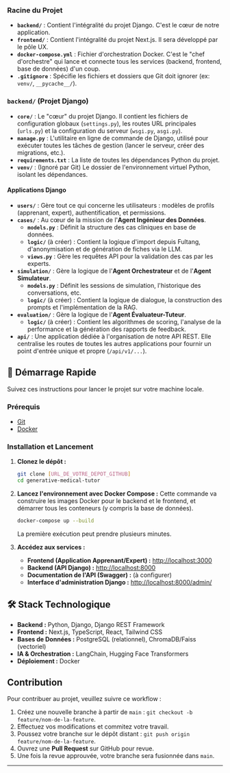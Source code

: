 ### Racine du Projet

*   **`backend/`** : Contient l'intégralité du projet Django. C'est le cœur de notre application.
*   **`frontend/`** : Contient l'intégralité du projet Next.js. Il sera développé par le pôle UX.
*   **`docker-compose.yml`** : Fichier d'orchestration Docker. C'est le "chef d'orchestre" qui lance et connecte tous les services (backend, frontend, base de données) d'un coup.
*   **`.gitignore`** : Spécifie les fichiers et dossiers que Git doit ignorer (ex: `venv/`, `__pycache__/`).

### `backend/` (Projet Django)

*   **`core/`** : Le "cœur" du projet Django. Il contient les fichiers de configuration globaux (`settings.py`), les routes URL principales (`urls.py`) et la configuration du serveur (`wsgi.py`, `asgi.py`).
*   **`manage.py`** : L'utilitaire en ligne de commande de Django, utilisé pour exécuter toutes les tâches de gestion (lancer le serveur, créer des migrations, etc.).
*   **`requirements.txt`** : La liste de toutes les dépendances Python du projet.
*   **`venv/`** : (Ignoré par Git) Le dossier de l'environnement virtuel Python, isolant les dépendances.

#### Applications Django

*   **`users/`** : Gère tout ce qui concerne les utilisateurs : modèles de profils (apprenant, expert), authentification, et permissions.
*   **`cases/`** : Au cœur de la mission de l'**Agent Ingénieur des Données**.
    *   **`models.py`** : Définit la structure des cas cliniques en base de données.
    *   **`logic/`** (à créer) : Contient la logique d'import depuis Fultang, d'anonymisation et de génération de fiches via le LLM.
    *   **`views.py`** : Gère les requêtes API pour la validation des cas par les experts.
*   **`simulation/`** : Gère la logique de l'**Agent Orchestrateur** et de l'**Agent Simulateur**.
    *   **`models.py`** : Définit les sessions de simulation, l'historique des conversations, etc.
    *   **`logic/`** (à créer) : Contient la logique de dialogue, la construction des prompts et l'implémentation de la RAG.
*   **`evaluation/`** : Gère la logique de l'**Agent Évaluateur-Tuteur**.
    *   **`logic/`** (à créer) : Contient les algorithmes de scoring, l'analyse de la performance et la génération des rapports de feedback.
*   **`api/`** : Une application dédiée à l'organisation de notre API REST. Elle centralise les routes de toutes les autres applications pour fournir un point d'entrée unique et propre (`/api/v1/...`).

## 🚀 Démarrage Rapide

Suivez ces instructions pour lancer le projet sur votre machine locale.

### Prérequis

*   [Git](https://git-scm.com/)
*   [Docker](https://www.docker.com/products/docker-desktop/)

### Installation et Lancement

1.  **Clonez le dépôt :**
    ```bash
    git clone [URL_DE_VOTRE_DEPOT_GITHUB]
    cd generative-medical-tutor
    ```

2.  **Lancez l'environnement avec Docker Compose :**
    Cette commande va construire les images Docker pour le backend et le frontend, et démarrer tous les conteneurs (y compris la base de données).
    ```bash
    docker-compose up --build
    ```
    La première exécution peut prendre plusieurs minutes.

3.  **Accédez aux services :**
    *   **Frontend (Application Apprenant/Expert) :** [http://localhost:3000](http://localhost:3000)
    *   **Backend (API Django) :** [http://localhost:8000](http://localhost:8000)
    *   **Documentation de l'API (Swagger) :** (à configurer)
    *   **Interface d'administration Django :** [http://localhost:8000/admin/](http://localhost:8000/admin/)

## 🛠️ Stack Technologique

*   **Backend :** Python, Django, Django REST Framework
*   **Frontend :** Next.js, TypeScript, React, Tailwind CSS
*   **Bases de Données :** PostgreSQL (relationnel), ChromaDB/Faiss (vectoriel)
*   **IA & Orchestration :** LangChain, Hugging Face Transformers
*   **Déploiement :** Docker

##  Contribution

Pour contribuer au projet, veuillez suivre ce workflow :

1.  Créez une nouvelle branche à partir de `main` : `git checkout -b feature/nom-de-la-feature`.
2.  Effectuez vos modifications et commitez votre travail.
3.  Poussez votre branche sur le dépôt distant : `git push origin feature/nom-de-la-feature`.
4.  Ouvrez une **Pull Request** sur GitHub pour revue.
5.  Une fois la revue approuvée, votre branche sera fusionnée dans `main`.

---